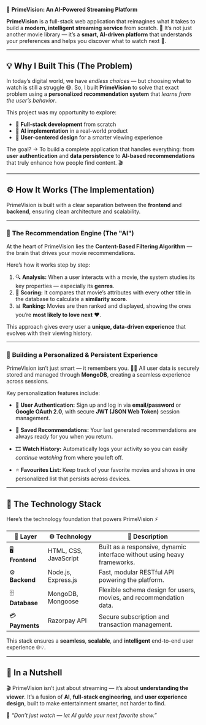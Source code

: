  🎥 **PrimeVision: An AI-Powered Streaming Platform**

**PrimeVision** is a full-stack web application that reimagines what it takes to build a **modern, intelligent streaming service** from scratch. 🚀
It’s not just another movie library — it’s a **smart, AI-driven platform** that understands your preferences and helps you discover what to watch next 🎯.

---

## 💡 **Why I Built This (The Problem)**

In today’s digital world, we have *endless choices* — but choosing what to watch is still a struggle 😅.
So, I built **PrimeVision** to solve that exact problem using a **personalized recommendation system** that *learns from the user’s behavior*.

This project was my opportunity to explore:

* 🔧 **Full-stack development** from scratch
* 🤖 **AI implementation** in a real-world product
* 🧠 **User-centered design** for a smarter viewing experience

The goal? → To build a complete application that handles everything:
from **user authentication** and **data persistence** to **AI-based recommendations** that truly enhance how people find content. 🎬

---

## ⚙️ **How It Works (The Implementation)**

PrimeVision is built with a clear separation between the **frontend** and **backend**, ensuring clean architecture and scalability.

---

### 🧠 **The Recommendation Engine (The "AI")**

At the heart of PrimeVision lies the **Content-Based Filtering Algorithm** — the brain that drives your movie recommendations.

Here’s how it works step by step:

1. 🔍 **Analysis:** When a user interacts with a movie, the system studies its key properties — especially its **genres**.
2. 🧩 **Scoring:** It compares that movie’s attributes with every other title in the database to calculate a **similarity score**.
3. 📊 **Ranking:** Movies are then ranked and displayed, showing the ones you’re **most likely to love next** ❤️.

This approach gives every user a **unique, data-driven experience** that evolves with their viewing history.

---

### 🔐 **Building a Personalized & Persistent Experience**

PrimeVision isn’t just smart — it remembers you. 🧠💾
All user data is securely stored and managed through **MongoDB**, creating a seamless experience across sessions.

Key personalization features include:

* 🪪 **User Authentication:**
  Sign up and log in via **email/password** or **Google OAuth 2.0**, with secure **JWT (JSON Web Token)** session management.

* 📁 **Saved Recommendations:**
  Your last generated recommendations are always ready for you when you return.

* 🎞️ **Watch History:**
  Automatically logs your activity so you can easily *continue watching* from where you left off.

* ⭐ **Favourites List:**
  Keep track of your favorite movies and shows in one personalized list that persists across devices.

---

## 🧩 **The Technology Stack**

Here’s the technology foundation that powers PrimeVision ⚡

| 🧱 Layer         | ⚙️ Technology         | 📝 Description                                                           |
| ---------------- | --------------------- | ------------------------------------------------------------------------ |
| 🖥️ **Frontend** | HTML, CSS, JavaScript | Built as a responsive, dynamic interface without using heavy frameworks. |
| ⚙️ **Backend**   | Node.js, Express.js   | Fast, modular RESTful API powering the platform.                         |
| 🗄️ **Database** | MongoDB, Mongoose     | Flexible schema design for users, movies, and recommendation data.       |
| 💳 **Payments**  | Razorpay API          | Secure subscription and transaction management.                          |

This stack ensures a **seamless**, **scalable**, and **intelligent** end-to-end user experience 🌐💡.

---

## 🚀 **In a Nutshell**

🎬 PrimeVision isn’t just about streaming — it’s about **understanding the viewer**.
It’s a fusion of **AI**, **full-stack engineering**, and **user experience design**, built to make entertainment smarter, not harder to find.

 💭 *“Don’t just watch — let AI guide your next favorite show.”*


